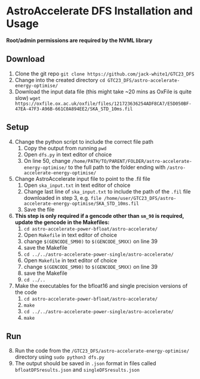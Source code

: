 # AstroAccelerate DFS Installation and Usage

**Root/admin permissions are required by the NVML library**

## Download
1. Clone the git repo 
`git clone https://github.com/jack-white1/GTC23_DFS`
2. Change into the created directory 
`cd GTC23_DFS/astro-accelerate-energy-optimise/`
3. Download the input data file (this might take ~20 mins as OxFile is quite slow)
`wget https://oxfile.ox.ac.uk/oxfile/files/121723636254ADF8CA7/E5D050BF-47EA-47F3-A96B-661C0A894EE2/SKA_STD_10ms.fil`

## Setup
4. Change the python script to include the correct file path
    1. Copy the output from running `pwd`
    2. Open `dfs.py` in text editor of choice
    3. On line 50, change `/home/PATH/TO/PARENT/FOLDER/astro-accelerate-energy-optimise/` to the full path to the folder ending with `/astro-accelerate-energy-optimise/`
5. Change AstroAccelerate input file to point to the .fil file
    1. Open `ska_input.txt` in text editor of choice
    2.  Change last line of `ska_input.txt` to include the path of the `.fil` file downloaded in step 3, e.g. `file /home/user/GTC23_DFS/astro-accelerate-energy-optimise/SKA_STD_10ms.fil`
    3. Save the file
6. **This step is only required if a gencode other than `sm_90` is required, update the gencode in the Makefiles:**
    1. `cd astro-accelerate-power-bfloat/astro-accelerate/`
    2. Open `Makefile` in text editor of choice
    3. change `$(GENCODE_SM90)` to `$(GENCODE_SMXX)` on line 39
    4. save the Makefile
    5. `cd ../../astro-accelerate-power-single/astro-accelerate/`
    6. Open `Makefile` in text editor of choice
    7. change `$(GENCODE_SM90)` to `$(GENCODE_SMXX)` on line 39
    8. save the Makefile
    9. `cd ../..`
7. Make the executables for the bfloat16 and single precision versions of the code
	1. `cd astro-accelerate-power-bfloat/astro-accelerate/`
	2. `make`
	3. `cd ../../astro-accelerate-power-single/astro-accelerate/`
	4. `make`

## Run
8. Run the code from the `/GTC23_DFS/astro-accelerate-energy-optimise/` directory using `sudo python3 dfs.py`
9. The output should be saved in `.json` format in files called `bfloatDFSresults.json` and `singleDFSresults.json`

   
